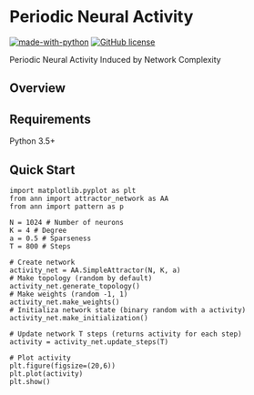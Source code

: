 # Periodic Neural Activity
[![made-with-python](https://img.shields.io/badge/Made%20with-Python-1f425f.svg)](https://www.python.org/)
[![GitHub license](https://img.shields.io/github/license/Naereen/StrapDown.js.svg)](https://github.com/Naereen/StrapDown.js/blob/master/LICENSE)


Periodic Neural Activity Induced by Network Complexity

## Overview


## Requirements

Python 3.5+

## Quick Start

```
import matplotlib.pyplot as plt
from ann import attractor_network as AA
from ann import pattern as p

N = 1024 # Number of neurons
K = 4 # Degree
a = 0.5 # Sparseness
T = 800 # Steps

# Create network
activity_net = AA.SimpleAttractor(N, K, a)
# Make topology (random by default)
activity_net.generate_topology()
# Make weights (random -1, 1)
activity_net.make_weights()
# Initializa network state (binary random with a activity)
activity_net.make_initialization()

# Update network T steps (returns activity for each step)
activity = activity_net.update_steps(T)

# Plot activity
plt.figure(figsize=(20,6))
plt.plot(activity)
plt.show()
```
